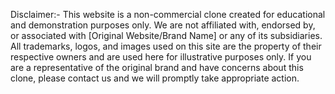 Disclaimer:- This website is a non-commercial clone created for educational and demonstration purposes only. We are not affiliated with, endorsed by, or associated with [Original Website/Brand Name] or any of its subsidiaries. All trademarks, logos, and images used on this site are the property of their respective owners and are used here for illustrative purposes only. If you are a representative of the original brand and have concerns about this clone, please contact us and we will promptly take appropriate action.

